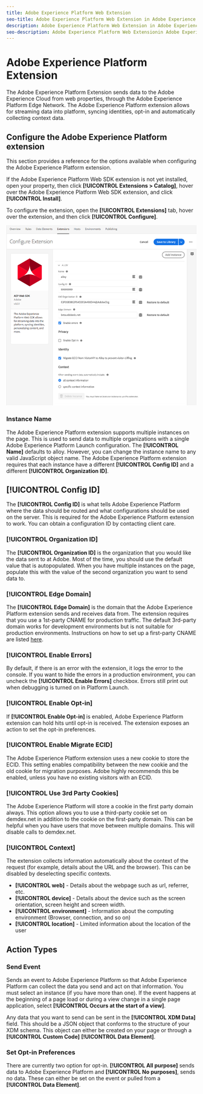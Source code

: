 ```yaml
---
title: Adobe Experience Platform Web Extension
seo-title: Adobe Experience Platform Web Extension in Adobe Experience Platform Launch
description: Adobe Experience Platform Web Extension in Adobe Experience Platform Launch
seo-description: Adobe Experience Platform Web Extensionin Adobe Experience Platform Launch
---
```


# Adobe Experience Platform Extension

The Adobe Experience Platform Extension sends data to the Adobe Experience Cloud from web properties, through the Adobe Experience Platform Edge Network. The Adobe Experience Platform extension allows for streaming data into platform, syncing identities, opt-in and automatically collecting context data. 

## Configure the Adobe Experience Platform extension

This section provides a reference for the options available when configuring the Adobe Experience Platform extension.

If the Adobe Experience Platform Web SDK extension is not yet installed, open your property, then click **[!UICONTROL Extensions > Catalog]**, hover over the Adobe Experience Platform Web SDK extension, and click **[!UICONTROL Install]**.

To configure the extension, open the **[!UICONTROL Extensions]** tab, hover over the extension, and then click **[!UICONTROL Configure]**.

![](/help/assets/ext-aep-config.png)

### Instance Name

The Adobe Experience Platform extension supports multiple instances on the page. This is used to send data to multiple organizations with a single Adobe Experience Platform Launch configuration. The **[!UICONTROL Name]** defaults to alloy. However, you can change the instance name to any valid JavaScript object name. The Adobe Experience Platform extension requires that each instance have a different **[!UICONTROL Config ID]** and a different **[!UICONTROL Organization ID]**. 

## **[!UICONTROL Config ID]**

The **[!UICONTROL Config ID]** is what tells Adobe Experience Platform where the data should be routed and what configurations should be used on the server. This is required for the Adobe Experience Platform extension to work. You can obtain a configuration ID by contacting client care. 


### **[!UICONTROL Organization ID]**

The **[!UICONTROL Organization ID]** is the organization that you would like the data sent to at Adobe. Most of the time, you should use the default value that is autopopulated. When you have multiple instances on the page,  populate this with the value of the second organization you want to send data to. 

### **[!UICONTROL Edge Domain]**

The **[!UICONTROL Edge Domain]** is the domain that the Adobe Experience Platform extension sends and receives data from. The extension requires that you use a 1st-party CNAME for production traffic. The default 3rd-party domain works for development environments but is not suitable for production environments. Instructions on how to set up a first-party CNAME are listed [here](https://docs.adobe.com/content/help/en/core-services/interface/ec-cookies/cookies-first-party.html). 

### **[!UICONTROL Enable Errors]**

By default, if there is an error with the extension, it logs the error to the console. If you want to hide the errors in a production environment, you can uncheck the **[!UICONTROL Enable Errors]** checkbox. Errors still print out when debugging is turned on in Platform Launch. 

### **[!UICONTROL Enable Opt-in]**

If **[!UICONTROL Enable Opt-in]** is enabled, Adobe Experience Platform extension can hold hits until opt-in is received. The extension exposes an action to set the opt-in preferences. 

### **[!UICONTROL Enable Migrate ECID]**

The Adobe Experience Platform extension uses a new cookie to store the ECID. This setting enables compatibility between the new cookie and the old cookie for migration purposes. Adobe highly recommends this be enabled, unless you have no existing visitors with an ECID. 

### **[!UICONTROL Use 3rd Party Cookies]**

The Adobe Experience Platform will store a cookie in the first party domain always. This option allows you to use a third-party cookie set on demdex.net in addition to the cookie on the first-party domain. This can be helpful when you have users that move between multiple domains. This will disable calls to demdex.net. 

### **[!UICONTROL Context]**

The extension collects information automatically about the context of the request (for example, details about the URL and the browser). This can be disabled by deselecting specific contexts. 

- **[!UICONTROL web]** - Details about the webpage such as url, referrer, etc. 
- **[!UICONTROL device]** - Details about the device such as the screen orientation, screen height and screen width.
- **[!UICONTROL environment]** - Information about the computing environment (Browser, connection, and so on)
- **[!UICONTROL location]** - Limited information about the location of the user

## Action Types

### Send Event

Sends an event to Adobe Experience Platform so that Adobe Experience Platform can collect the data you send and act on that information. You must select an instance (if you have more than one). If the event happens at the beginning of a page load or during a view change in a single page application, select **[!UICONTROL Occurs at the start of a view]**. 

Any data that you want to send can be sent in the **[!UICONTROL XDM Data]** field. This should be a JSON object that conforms to the structure of your XDM schema. This object can either be created on your page or through a **[!UICONTROL Custom Code]** **[!UICONTROL Data Element]**.

### Set Opt-in Preferences

There are currently two option for opt-in. **[!UICONTROL All purpose]** sends data to Adobe Experience Platform and **[!UICONTROL No purposes]**, sends no data. These can either be set on the event or pulled from a **[!UICONTROL Data Element]**. 

